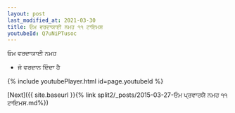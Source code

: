 ```yaml
---
layout: post
last_modified_at: 2021-03-30
title: ਓਮ ਵਰਦਾਯਾਈ ਨਮਹ ੧੧ ਟਾਇਮਸ
youtubeId: Q7uNiPTusoc
---
```

 
 
 ਓਮ ਵਰਦਾਯਾਈ ਨਮਹ  
 
 -  ਜੋ ਵਰਦਾਨ ਦਿੰਦਾ ਹੈ 
 
  
 
  
 
 
 
 
 
 


{% include youtubePlayer.html id=page.youtubeId %}
 
[Next]({{ site.baseurl }}{% link  split2/_posts/2015-03-27-ਓਮ ਪ੍ਰਵਾਰਯੈ ਨਮਹ ੧੧ ਟਾਇਮਸ.md%})
 

